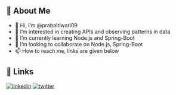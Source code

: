 
## 🚀 About Me
- 👋 Hi, I’m @prabaltiwari09
- 👀 I’m interested in creating APIs and observing patterns in data
- 🌱 I’m currently learning Node.js and Spring-Boot
- 💞️ I’m looking to collaborate on Node.js, Spring-Boot
- 📫 How to reach me, links are given below
## 🔗 Links
[![linkedin](https://img.shields.io/badge/linkedin-0A66C2?style=for-the-badge&logo=linkedin&logoColor=white)](https://www.linkedin.com/in/prabaltiwari/)
[![twitter](https://img.shields.io/badge/twitter-1DA1F2?style=for-the-badge&logo=twitter&logoColor=white)](https://twitter.com/prabaltiwarii)

<!---
prabaltiwari09/prabaltiwari09 is a ✨ special ✨ repository because its `README.md` (this file) appears on your GitHub profile.
You can click the Preview link to take a look at your changes.
--->
